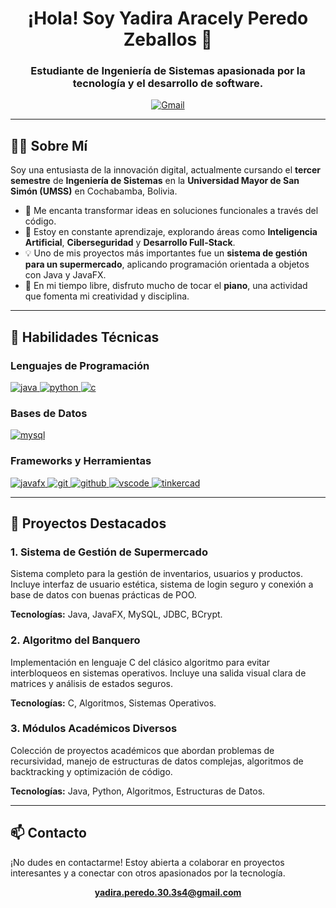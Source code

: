 
<h1 align="center">¡Hola! Soy Yadira Aracely Peredo Zeballos 👋</h1>
<h3 align="center">Estudiante de Ingeniería de Sistemas apasionada por la tecnología y el desarrollo de software.</h3>

<div align="center">
  <a href="mailto:yadira.peredo.30.3s4@gmail.com">
    <img src="https://img.shields.io/badge/Gmail-D14836?style=for-the-badge&logo=gmail&logoColor=white" alt="Gmail">
  </a>
</div>

---

## 👩‍💻 Sobre Mí

Soy una entusiasta de la innovación digital, actualmente cursando el **tercer semestre** de **Ingeniería de Sistemas** en la **Universidad Mayor de San Simón (UMSS)** en Cochabamba, Bolivia.

- 🔭 Me encanta transformar ideas en soluciones funcionales a través del código.
- 🌱 Estoy en constante aprendizaje, explorando áreas como **Inteligencia Artificial**, **Ciberseguridad** y **Desarrollo Full-Stack**.
- 💡 Uno de mis proyectos más importantes fue un **sistema de gestión para un supermercado**, aplicando programación orientada a objetos con Java y JavaFX.
- 🎹 En mi tiempo libre, disfruto mucho de tocar el **piano**, una actividad que fomenta mi creatividad y disciplina.

---

## 🚀 Habilidades Técnicas

### Lenguajes de Programación
<p align="left">
  <a href="https://www.java.com" target="_blank" rel="noreferrer">
    <img src="https://img.shields.io/badge/Java-ED8B00?style=for-the-badge&logo=openjdk&logoColor=white" alt="java"/>
  </a>
  <a href="https://www.python.org" target="_blank" rel="noreferrer">
    <img src="https://img.shields.io/badge/Python-3776AB?style=for-the-badge&logo=python&logoColor=white" alt="python"/>
  </a>
  <a href="https://www.cprogramming.com/" target="_blank" rel="noreferrer">
    <img src="https://img.shields.io/badge/C-00599C?style=for-the-badge&logo=c&logoColor=white" alt="c"/>
  </a>
</p>

### Bases de Datos
<p align="left">
  <a href="https://www.mysql.com/" target="_blank" rel="noreferrer">
    <img src="https://img.shields.io/badge/MySQL-4479A1?style=for-the-badge&logo=mysql&logoColor=white" alt="mysql"/>
  </a>
</p>

### Frameworks y Herramientas
<p align="left">
  <a href="https://openjfx.io/" target="_blank" rel="noreferrer">
    <img src="https://img.shields.io/badge/JavaFX-0769AA.svg?style=for-the-badge&logo=java&logoColor=white" alt="javafx"/>
  </a>
  <a href="https://git-scm.com/" target="_blank" rel="noreferrer">
    <img src="https://img.shields.io/badge/Git-F05032?style=for-the-badge&logo=git&logoColor=white" alt="git"/>
  </a>
  <a href="https://github.com/" target="_blank" rel="noreferrer">
    <img src="https://img.shields.io/badge/GitHub-181717?style=for-the-badge&logo=github&logoColor=white" alt="github"/>
  </a>
  <a href="https://code.visualstudio.com/" target="_blank" rel="noreferrer">
    <img src="https://img.shields.io/badge/VS_Code-007ACC?style=for-the-badge&logo=visual-studio-code&logoColor=white" alt="vscode"/>
  </a>
    <a href="https://www.tinkercad.com/" target="_blank" rel="noreferrer">
    <img src="https://img.shields.io/badge/TinkerCAD-13788C?style=for-the-badge&logo=tinkercad&logoColor=white" alt="tinkercad"/>
  </a>
</p>

---

## 📂 Proyectos Destacados

### 1. Sistema de Gestión de Supermercado
<p>Sistema completo para la gestión de inventarios, usuarios y productos. Incluye interfaz de usuario estética, sistema de login seguro y conexión a base de datos con buenas prácticas de POO.</p>
<p><strong>Tecnologías:</strong> Java, JavaFX, MySQL, JDBC, BCrypt.</p>


### 2. Algoritmo del Banquero
<p>Implementación en lenguaje C del clásico algoritmo para evitar interbloqueos en sistemas operativos. Incluye una salida visual clara de matrices y análisis de estados seguros.</p>
<p><strong>Tecnologías:</strong> C, Algoritmos, Sistemas Operativos.</p>


### 3. Módulos Académicos Diversos
<p>Colección de proyectos académicos que abordan problemas de recursividad, manejo de estructuras de datos complejas, algoritmos de backtracking y optimización de código.</p>
<p><strong>Tecnologías:</strong> Java, Python, Algoritmos, Estructuras de Datos.</p>


---

## 📫 Contacto

<p>¡No dudes en contactarme! Estoy abierta a colaborar en proyectos interesantes y a conectar con otros apasionados por la tecnología.</p>
<p align="center">
  <a href="mailto:yadira.peredo.30.3s4@gmail.com"><strong>yadira.peredo.30.3s4@gmail.com</strong></a>
</p>
